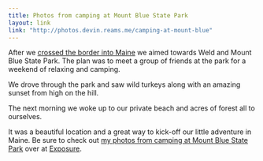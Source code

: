 ```yaml
---
title: Photos from camping at Mount Blue State Park
layout: link
link: "http://photos.devin.reams.me/camping-at-mount-blue"
---
```


After we [crossed the border into Maine](http://photos.devin.reams.me/driving-to-maine) we aimed towards Weld and Mount Blue State Park. The plan was to meet a group of friends at the park for a weekend of relaxing and camping.

We drove through the park and saw wild turkeys along with an amazing sunset from high on the hill.

The next morning we woke up to our private beach and acres of forest all to ourselves.

It was a beautiful location and a great way to kick-off our little adventure in Maine. Be sure to check out [my photos from camping at Mount Blue State Park](http://photos.devin.reams.me/camping-at-mount-blue) over at [Exposure](https://exposure.co/).
